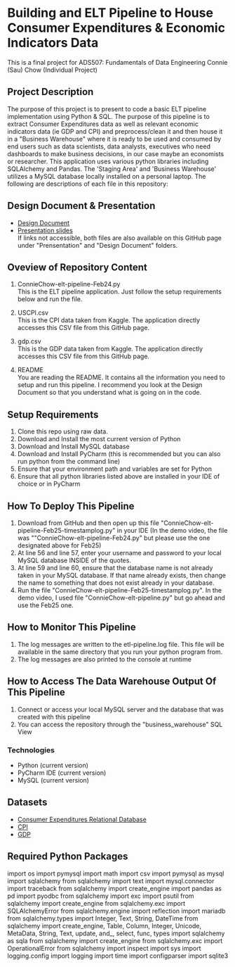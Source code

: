 # Building and ELT Pipeline to House Consumer Expenditures & Economic Indicators Data
This is a final project for ADS507: Fundamentals of Data Engineering
Connie (Sau) Chow (Individual Project)

## Project Description
The purpose of this project is to present to code a basic ELT pipeline implementation using Python & SQL.  The purpose of this pipeline is to extract Consumer Expenditures data as well as relevant economic indicators data (ie GDP and CPI) and preprocess/clean it and then house it in a "Business Warehouse" where it is ready to be used and consumed by end users such as data scientists, data analysts, executives who need dashboards to make business decisions, in our case maybe an economists or researcher.  This application uses various python libraries including SQLAlchemy and Pandas.  The 'Staging Area' and 'Business Warehouse' utilizes a MySQL database locally installed on a personal laptop. The following are descriptions of each file in this repository:


## Design Document & Presentation
* [Design Document ](https://docs.google.com/document/d/1fSQvwDQKXq48kGfZs4CZgP_DDEtUIvGiAxJxwymWQPA/edit?usp=sharing)
* [Presentation slides ](https://docs.google.com/presentation/d/1nSNaFQdMmkmSau_M2z2EZJFIgPv_qZwLtgnsIeeTwh0/edit?usp=sharing)<br>
If links not accessible, both files are also available on this GitHub page under "Prensentation" and "Design Document" folders.


## Oveview of Repository Content
1. ConnieChow-elt-pipeline-Feb24.py<br>
This is the ELT pipeline application.  Just follow the setup requirements below and run the file.

2. USCPI.csv<br>
This is the CPI data taken from Kaggle.  The application directly accesses this CSV file from this GitHub page.

3. gdp.csv<br>
This is the GDP data taken from Kaggle.  The application directly accesses this CSV file from this GitHub page.

4. README<br>
You are reading the README.  It contains all the information you need to setup and run this pipeline.  I recommend you look at the Design Document so that you understand what is going on in the code.


## Setup Requirements
1. Clone this repo using raw data.
2. Download and Install the most current version of Python
3. Download and Install MySQL database
4. Download and Install PyCharm (this is recommended but you can also run python from the command line)
5. Ensure that your environment path and variables are set for Python
6. Ensure that all python libraries listed above are installed in your IDE of choice or in PyCharm


## How To Deploy This Pipeline
1. Download from GitHub and then open up this file "ConnieChow-elt-pipeline-Feb25-timestamplog.py" in your IDE
(In the demo video, the file was ""ConnieChow-elt-pipeline-Feb24.py" but please use the one designated above for Feb25)
2. At line 56 and line 57, enter your username and password to your local MySQL database INSIDE of the quotes.
3. At line 59 and line 60, ensure that the database name is not already taken in your MySQL database.  If that name already exists, then change the name to something that does not exist already in your database.
3. Run the file "ConnieChow-elt-pipeline-Feb25-timestamplog.py".  In the demo video, I used file "ConnieChow-elt-pipeline.py" but go ahead and use the Feb25 one.


## How to Monitor This Pipeline
1. The log messages are written to the etl-pipeline.log file.  This file will be available in the same directory that you run your python program from.
2. The log messages are also printed to the console at runtime


## How to Access The Data Warehouse Output Of This Pipeline
1. Connect or access your local MySQL server and the database that was created with this pipeline
2. You can access the repository through the "business_warehouse" SQL View



### Technologies
* Python (current version)
* PyCharm IDE (current version)
* MySQL (current version)


## Datasets
* [Consumer Expenditures Relational Database ](https://relational.fit.cvut.cz/dataset/ConsumerExpenditures)
* [CPI ](https://www.kaggle.com/datasets/varpit94/us-inflation-data-updated-till-may-2021)
* [GDP ](https://www.kaggle.com/datasets/federalreserve/interest-rates?resource=download)


## Required Python Packages
import os
import pymysql
import math
import csv
import pymysql as mysql
import sqlalchemy
from sqlalchemy import text
import mysql.connector
import traceback
from sqlalchemy import create_engine
import pandas as pd
import pyodbc
from sqlalchemy import exc
import psutil
from sqlalchemy import create_engine
from sqlalchemy.exc import SQLAlchemyError
from sqlalchemy.engine import reflection
import mariadb
from sqlalchemy.types import Integer, Text, String, DateTime
from sqlalchemy import create_engine, Table, Column, Integer, Unicode, MetaData, String, Text, update, and_, select, func, types
import sqlalchemy as sqla
from sqlalchemy import create_engine
from sqlalchemy.exc import OperationalError
from sqlalchemy import inspect
import sys
import logging.config
import logging
import time
import configparser
import sqlite3

